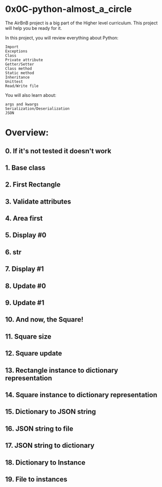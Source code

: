 # 0x0C-python-almost_a_circle


The AirBnB project is a big part of the Higher level curriculum. This project will help you be ready for it.

In this project, you will review everything about Python:

    Import
    Exceptions
    Class
    Private attribute
    Getter/Setter
    Class method
    Static method
    Inheritance
    Unittest
    Read/Write file

You will also learn about:

    args and kwargs
    Serialization/Deserialization
    JSON

# Overview:


## 0. If it's not tested it doesn't work

## 1. Base class

## 2. First Rectangle

## 3. Validate attributes

## 4. Area first

## 5. Display #0

## 6. __str__ 

## 7. Display #1

## 8. Update #0

## 9. Update #1

## 10. And now, the Square!

## 11. Square size

## 12. Square update

## 13. Rectangle instance to dictionary representation

## 14. Square instance to dictionary representation 

## 15. Dictionary to JSON string

## 16. JSON string to file

## 17. JSON string to dictionary

## 18. Dictionary to Instance 

## 19. File to instances




